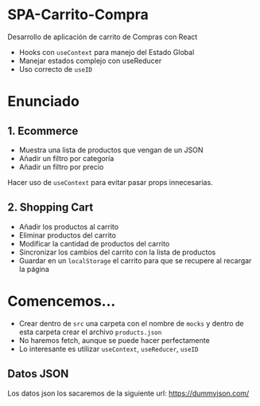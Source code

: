 # SPA-Carrito-Compra
Desarrollo de aplicación de carrito de Compras con React

- Hooks con `useContext` para manejo del Estado Global
- Manejar estados complejo con useReducer
- Uso correcto de `useID`

# Enunciado
## 1. Ecommerce
- Muestra una lista de productos que vengan de un JSON
- Añadir un filtro por categoría
- Añadir un filtro por precio

Hacer uso de `useContext` para evitar pasar props innecesarias.

## 2. Shopping Cart
- Añadir los productos al carrito
- Eliminar productos del carrito
- Modificar la cantidad de productos del carrito
- Sincronizar los cambios del carrito con la lista de productos
- Guardar en un `localStorage` el carrito para que se recupere al recargar la página

# Comencemos...
- Crear dentro de `src` una carpeta con el nombre de `mocks` y dentro de esta carpeta crear el archivo `products.json`
- No haremos fetch, aunque se puede hacer perfectamente
- Lo interesante es utilizar `useContext`, `useReducer`, `useID`

## Datos JSON
Los datos json los sacaremos de la siguiente url: https://dummyjson.com/